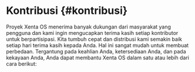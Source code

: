 # Kontribusi {#kontribusi}

Proyek Xenta OS menerima banyak dukungan dari masyarakat yang pengguna dan kami ingin mengucapkan terima kasih setiap kontributor untuk berpartisipasi. Kita tumbuh cepat dan distribusi kami semakin baik setiap hari terima kasih kepada Anda. Hal ini sangat mudah untuk membuat perbedaan. Tergantung pada keahlian Anda, ketersediaan Anda, dan pada kekayaan Anda, Anda dapat membantu Xenta OS dalam satu atau lebih dari cara berikut: